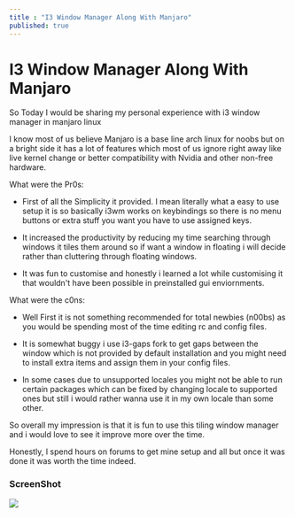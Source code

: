 ```yaml
---
title : "I3 Window Manager Along With Manjaro"
published: true
---
```

# [](#header-1)I3 Window Manager Along With Manjaro

So Today I would be sharing my personal experience with i3 window manager in manjaro linux

I know most of us believe Manjaro is a base line arch linux for noobs but on a bright side it has a lot of features which most of us ignore right away like live kernel change or better compatibility with Nvidia and other non-free hardware. 

What were the Pr0s:
* First of all the Simplicity it provided. I mean literally what a easy to use setup it is so basically i3wm works on keybindings so there is no menu buttons or extra stuff you want you have to use assigned keys.

* It increased the productivity by reducing my time searching through windows it tiles them around so if want a window in floating i will decide rather than cluttering through floating windows.

* It was fun to customise and honestly i learned a lot while customising it that wouldn't have been possible in preinstalled gui enviornments.

What were the c0ns:
* Well First it is not something recommended for total newbies (n00bs) as you would be spending most of the time editing rc and config files.

* It is somewhat buggy i use i3-gaps fork to get gaps between the window which is not provided by default installation and you might need to install extra items and assign them in your config files.

* In some cases due to unsupported locales you might not be able to run certain packages which can be fixed by changing locale to supported ones but still i would rather wanna use it in my own locale than some other.

So overall my impression is that it is fun to use this tiling window manager and i would love to see it improve more over the time.

Honestly, I spend hours on forums to get mine setup and all but once it was done it was worth the time indeed.
### ScreenShot
![]("https://b14nkmind.files.wordpress.com/2020/06/2020-05-13-163910_1360x768_scrot.png?w=1024")
